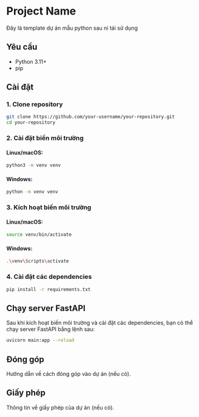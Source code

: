# Project Name

Đây là template dự án mẫu python sau ni tái sử dụng

## Yêu cầu

- Python 3.11+
- pip

## Cài đặt

### 1. Clone repository

```bash
git clone https://github.com/your-username/your-repository.git
cd your-repository
```

### 2. Cài đặt biến môi trường

#### Linux/macOS:

```bash
python3 -m venv venv
```

#### Windows:

```bash
python -m venv venv
```

### 3. Kích hoạt biến môi trường

#### Linux/macOS:

```bash
source venv/bin/activate
```

#### Windows:

```bash
.\venv\Scripts\activate
```

### 4. Cài đặt các dependencies

```bash
pip install -r requirements.txt
```

## Chạy server FastAPI

Sau khi kích hoạt biến môi trường và cài đặt các dependencies, bạn có thể chạy server FastAPI bằng lệnh sau:

```bash
uvicorn main:app --reload
```

## Đóng góp

Hướng dẫn về cách đóng góp vào dự án (nếu có).

## Giấy phép

Thông tin về giấy phép của dự án (nếu có).
